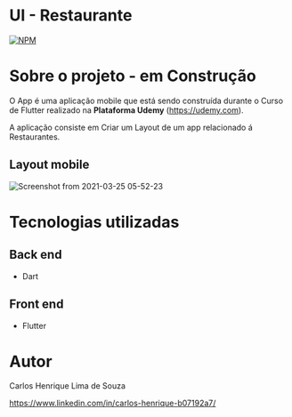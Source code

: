 # UI - Restaurante
[![NPM](https://img.shields.io/npm/l/react)](https://github.com/chenrilima/restaurant_food/blob/master/LICENSE) 


# Sobre o projeto - em Construção

O App é uma aplicação mobile que está sendo construída durante o Curso de Flutter realizado na **Plataforma Udemy** (https://udemy.com).

A aplicação consiste em Criar um Layout de um app relacionado á Restaurantes.


## Layout mobile

![Screenshot from 2021-03-25 05-52-23](https://user-images.githubusercontent.com/58492693/112445831-504a7100-8d2e-11eb-95c8-ffe39f028522.png)


# Tecnologias utilizadas
## Back end
- Dart
## Front end
- Flutter

# Autor

Carlos Henrique Lima de Souza

https://www.linkedin.com/in/carlos-henrique-b07192a7/


